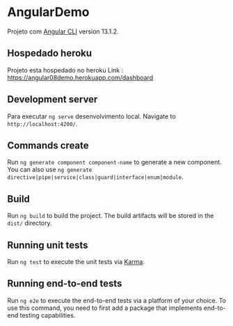 # AngularDemo

Projeto com [Angular CLI](https://github.com/angular/angular-cli) version 13.1.2.
## Hospedado heroku

Projeto esta hospedado no heroku Link : https://angular08demo.herokuapp.com/dashboard 
## Development server

Para executar `ng serve` desenvolvimento local. Navigate to `http://localhost:4200/`.

## Commands create

Run `ng generate component component-name` to generate a new component. You can also use `ng generate directive|pipe|service|class|guard|interface|enum|module`.

## Build

Run `ng build` to build the project. The build artifacts will be stored in the `dist/` directory.

## Running unit tests

Run `ng test` to execute the unit tests via [Karma](https://karma-runner.github.io).

## Running end-to-end tests

Run `ng e2e` to execute the end-to-end tests via a platform of your choice. To use this command, you need to first add a package that implements end-to-end testing capabilities.




